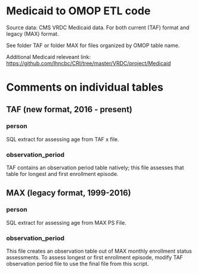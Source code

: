 # Medicaid to OMOP ETL code

Source data: CMS VRDC Medicaid data. For both current (TAF) format and legacy (MAX) format.

See folder TAF or folder MAX for files organized by OMOP table name.

Additional Medicaid releveant link: https://github.com/lhncbc/CRI/tree/master/VRDC/project/Medicaid

# Comments on individual tables

## TAF (new format, 2016 - present)

### person
SQL extract for assessing age from TAF x file.

### observation_period
TAF contains an observation period table natively; this file assesses that table for longest and first enrollment episode.

## MAX (legacy format, 1999-2016)

### person
SQL extract for assessing age from MAX PS File.

### observation_period
This file creates an observation table out of MAX monthly enrollment status assessments. To assess longest or first enrollment
episode, modify TAF observation period file to use the final file from this script. 
